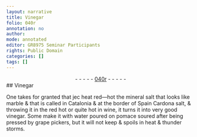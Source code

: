 ```yaml
---
layout: narrative
title: Vinegar
folio: 040r
annotation: no
author:
mode: annotated
editor: GR8975 Seminar Participants
rights: Public Domain
categories: []
tags: []
---
```


 <div class="folio" align="center">- - - - - <a href="hhttp://gallica.bnf.fr/ark:/12148/btv1b10500001g/f85.image" target="_blank">040r</a> - - - - - </div>   
## Vinegar

 
One takes for granted that jec heat red—hot the mineral salt that looks like marble & that is called in Catalonia & at the border of Spain Cardona salt, & throwing it in the red hot or quite hot in wine, it turns it into very good vinegar. Some make it with water poured on pomace soured after being pressed by grape pickers, but it will not keep & spoils in heat & thunder storms.
 
